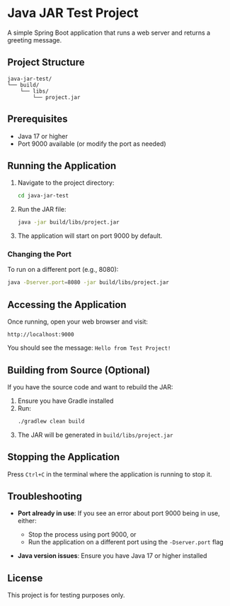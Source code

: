 # Java JAR Test Project

A simple Spring Boot application that runs a web server and returns a greeting message.

## Project Structure

```
java-jar-test/
└── build/
    └── libs/
        └── project.jar
```

## Prerequisites

- Java 17 or higher
- Port 9000 available (or modify the port as needed)

## Running the Application

1. Navigate to the project directory:
   ```bash
   cd java-jar-test
   ```

2. Run the JAR file:
   ```bash
   java -jar build/libs/project.jar
   ```

3. The application will start on port 9000 by default.

### Changing the Port

To run on a different port (e.g., 8080):
```bash
java -Dserver.port=8080 -jar build/libs/project.jar
```

## Accessing the Application

Once running, open your web browser and visit:
```
http://localhost:9000
```

You should see the message: `Hello from Test Project!`

## Building from Source (Optional)

If you have the source code and want to rebuild the JAR:

1. Ensure you have Gradle installed
2. Run:
   ```bash
   ./gradlew clean build
   ```
3. The JAR will be generated in `build/libs/project.jar`

## Stopping the Application

Press `Ctrl+C` in the terminal where the application is running to stop it.

## Troubleshooting

- **Port already in use**: If you see an error about port 9000 being in use, either:
  - Stop the process using port 9000, or
  - Run the application on a different port using the `-Dserver.port` flag

- **Java version issues**: Ensure you have Java 17 or higher installed

## License

This project is for testing purposes only.
